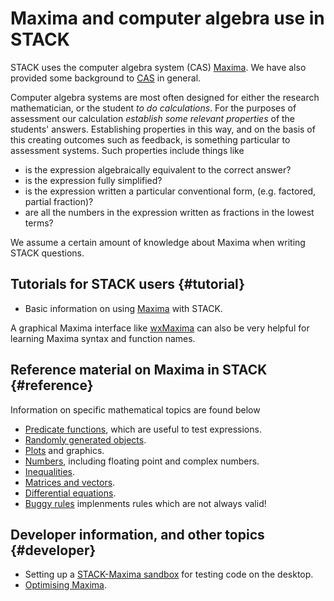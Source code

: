 # Maxima and computer algebra use in STACK

STACK uses the computer algebra system (CAS)
[Maxima](Maxima.md). We have also provided some background to
[CAS](CAS.md) in general.

Computer algebra systems are most often designed for either the
research mathematician, or the student _to do calculations_.
For the purposes of assessment our calculation _establish some
relevant properties_ of the students' answers.  Establishing
properties in this way, and on the basis of this creating
outcomes such as feedback, is something particular to
assessment systems. Such properties include things like

* is the expression algebraically equivalent to the correct answer?
* is the expression fully simplified?
* is the expression written a particular conventional form, (e.g. factored, partial fraction)?
* are all the numbers in the expression written as fractions in the lowest terms?

We assume a certain amount of knowledge about Maxima when writing STACK questions.

## Tutorials for STACK users  {#tutorial}

* Basic information on using [Maxima](Maxima.md) with STACK.

A graphical Maxima interface like [wxMaxima](http://andrejv.github.com/wxmaxima/) can also be very helpful for learning Maxima syntax and function names.

## Reference material on Maxima in STACK   {#reference}

Information on specific mathematical topics are found below

* [Predicate functions](Predicate_functions.md), which are useful to test expressions.
* [Randomly generated objects](Random.md).
* [Plots](Plots.md) and graphics.
* [Numbers](Numbers.md), including floating point and complex numbers.
* [Inequalities](Inequalities.md).
* [Matrices and vectors](Matrix.md).
* [Differential equations](Differential_equations.md).
* [Buggy rules](Buggy_rules.md) implenments rules which are not always valid!


## Developer information, and other topics {#developer}

* Setting up a [STACK-Maxima sandbox](STACK-Maxima_sandbox.md) for testing code on the desktop.
* [Optimising Maxima](Optimising_Maxima.md).

